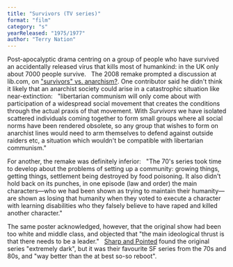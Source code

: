 ```yaml
---
title: "Survivors (TV series)"
format: "film"
category: "s"
yearReleased: "1975/1977"
author: "Terry Nation"
---
```

Post-apocalyptic drama centring on a group of people who  have survived an accidentally released virus that kills most of humankind: in  the UK only about 7000 people survive.
 
The 2008 remake prompted a discussion at lib.com, on <a href="https://libcom.org/forums/theory/survivors-vs-anarchism-30112008"> "survivors" vs. anarchism?</a>. One contributor said he didn't think it likely  that an anarchist society could arise in a catastrophic situation like  near-extinction:
 
"libertarian communism will only come about with  participation of a widespread social movement that creates the conditions  through the actual praxis of that movement. With _Survivors_ we have  isolated scattered individuals coming together to form small groups where all  social norms have been rendered obsolete, so any group that wishes to form on  anarchist lines would need to arm themselves to defend against outside raiders  etc, a situation which wouldn't be compatible with libertarian communism."

For another, the remake was definitely inferior:
 
"The 70's series took time to develop about the problems of  setting up a community: growing things, getting things, settlement being  destroyed by food poisoning. It also didn't hold back on its punches, in one  episode (law and order) the main characters—who we had been shown as trying to  maintain their humanity—are shown as losing that humanity when they voted to  execute a character with learning disabilities who they falsely believe to have  raped and killed another character."

The same poster acknowledged, however, that the original  show had been too white and middle class, and objected that "the main  ideological thrust is that there needs to be a leader."
 
 <a href="https://seesharppress.wordpress.com/2016/04/14/two-nearly-forgotten-great-70s-and-80s-sci-fi-tv-series-now-on-youtube/"> Sharp and Pointed</a> found the original series "extremely dark", but it was  their favourite SF series from the 70s and 80s, and "way better than the at best  so-so reboot".
